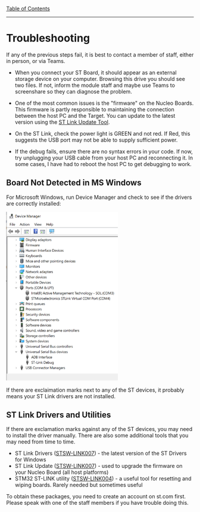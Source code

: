 [Table of Contents](README.md) 

---

# Troubleshooting

If any of the previous steps fail, it is best to contact a member of staff, either in person, or via Teams.

* When you connect your ST Board, it should appear as an external storage device on your computer. Browsing this drive you should see two files. If not, inform the module staff and maybe use Teams to screenshare so they can diagnose the problem.

* One of the most common issues is the "firmware" on the Nucleo Boards. This firmware is partly responsible to maintaining the connection between the host PC and the Target. You can update to the latest version using the [ST Link Update Tool](software-tools.md#ST-Link-Drivers-and-Utilities).

* On the ST Link, check the power light is GREEN and not red. If Red, this suggests the USB port may not be able to supply sufficient power.

* If the debug fails, ensure there are no syntax errors in your code. If now, try unplugging your USB cable from your host PC and reconnecting it. In some cases, I have had to reboot the host PC to get debugging to work.

## Board Not Detected in MS Windows

For Microsoft Windows, run Device Manager and check to see if the drivers are correctly installed:

<img src="../img/DeviceManager.png" width="300px">

If there are exclaimation marks next to any of the ST devices, it probably means your ST Link drivers are not installed.

## ST Link Drivers and Utilities
If there are exclamation marks against any of the ST devices, you may need to install the driver manually.  There are also some additional tools that you may need from time to time.

* ST Link Drivers ([STSW-LINK007](https://www.st.com/content/st_com/en/products/development-tools/software-development-tools/stm32-software-development-tools/stm32-utilities/stsw-link009.html)) - the latest version of the ST Drivers for Windows
* ST Link Update ([STSW-LINK007](https://www.st.com/content/st_com/en/products/development-tools/software-development-tools/stm32-software-development-tools/stm32-programmers/stsw-link007.html)) - used to upgrade the firmware on your Nucleo Board (all host platforms)
* STM32 ST-LINK utility ([STSW-LINK004](https://www.st.com/content/st_com/en/products/development-tools/software-development-tools/stm32-software-development-tools/stm32-programmers/stsw-link004.html)) - a useful tool for resetting and wiping boards. Rarely needed but sometimes useful

To obtain these packages, you need to create an account on st.com first. Please speak with one of the staff members if you have trouble doing this.